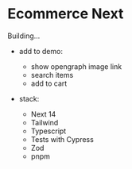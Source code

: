 # Ecommerce Next

Building...

- add to demo:
    - show opengraph image link
    - search items
    - add to cart

- stack:
    - Next 14
    - Tailwind
    - Typescript
    - Tests with Cypress
    - Zod
    - pnpm